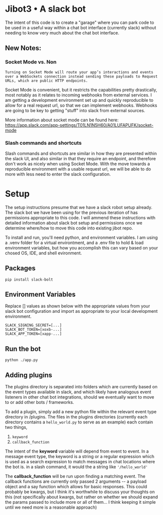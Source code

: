 # Jibot3 • A slack bot
The intent of this code is to create a "garage" where you can park code to be used in a useful way within a chat bot interface (currently slack) without needing to know very much about the chat bot interface.

## New Notes:

### Socket Mode vs. Non

    Turning on Socket Mode will route your app’s interactions and events over a WebSockets connection instead sending these payloads to Request URLs, which are public HTTP endpoints.

Socket Mode is convenient, but it restricts the capabilities pretty drastically, most notably as it relates to incoming webhooks from external services. I am getting a development environment set up and quickly reproducible to allow for a real request url, so that we can implement webhooks. Webhooks are going to be key to getting "stuff" into slack from external sources.

More information about socket mode can be found here: https://app.slack.com/app-settings/T01LN1N5H60/A01LUFAPUFK/socket-mode

### Slash commands and shortcuts
Slash commands and shortcuts are similar in how they are presented within the slack UI, and also similar in that they require an endpoint, and therefore don't work as nicely when using Socket Mode. With the move towards a reproducible environment with a usable request url, we will be able to do more with less need to enter the slack configuration.

# Setup
The setup instructions presume that we have a slack robot setup already. The slack bot we have been using for the previous iteration of has permissions appropriate to this code. I will ammend these instructions with detailed information about slack bot setup and permissions once we determine where/how to move this code into existing jibot repo.

To install and run, you'll need python, and environment variables. I am using a .venv folder for a virtual environtment, and a .env file to hold & load environment variables, but how you accomplish this can vary based on your chosed OS, IDE, and shell evironment.

## Packages
	pip install slack-bolt

## Environment Variables
Replace [] values as shown below with the appropriate values from your slack bot configuration and import as appropriate to your local development environment.

	SLACK_SIGNING_SECRET=[...]
	SLACK_BOT_TOKEN=[xoxb-...]
	SLACK_APP_TOKEN=[xapp-...]

## Run the bot
	python ./app.py

## Adding plugins

The plugins directory is separated into folders which are currently based on the event types available in slack, and which likely have analogous event listeners in other chat bot integrations, should we eventually want to move to or add other bots / frameworks.

To add a plugin, simply add a new python file within the relevant event type directory in /plugins. The files in the plugins directories (currently each directory contains a `hello_world.py` to serve as an example) each contain two things,

1. 	`keyword`
1. 	`callback_function`

The intent of the **keyword** variable will depend from event to event. In a message event type, the keyword is a string or a regular expression which is used as a search expression to match messages in chat locations where the bot is. in a slash command, it would the a string like `'/hello_world'`

The **callback_function** will be run upon finding a matching event. The callback functions are currently only passed 2 arguments -- a payload object and a say function which allows for basic responses. This could probably be kwargs, but I think it's worthwhile to discuss your thoughts on this (not specifically about kwargs, but rather on whether we should expand the params passed to include more or all of them... I think keeping it simple until we need more is a reasonable approach)
